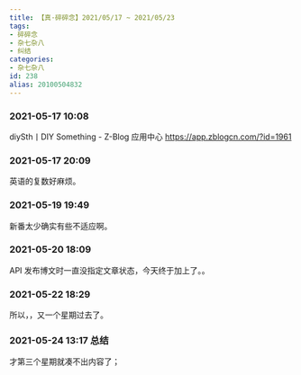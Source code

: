 ```yaml
---
title: 【真·碎碎念】2021/05/17 ~ 2021/05/23
tags:
- 碎碎念
- 杂七杂八
- 纠结
categories:
- 杂七杂八
id: 238
alias: 20100504832
---
```


### 2021-05-17 10:08

diySth丨DIY Something - Z-Blog 应用中心 https://app.zblogcn.com/?id=1961

<!--more-->

### 2021-05-17 20:09

英语的复数好麻烦。

### 2021-05-19 19:49

新番太少确实有些不适应啊。

### 2021-05-20 18:09

API 发布博文时一直没指定文章状态，今天终于加上了。。

### 2021-05-22 18:29

所以，，又一个星期过去了。

### **2021-05-24 13:17** 总结

才第三个星期就凑不出内容了；
